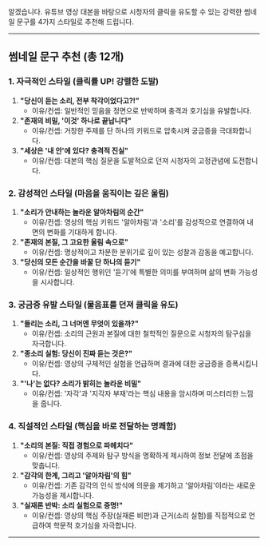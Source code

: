 알겠습니다. 유튜브 영상 대본을 바탕으로 시청자의 클릭을 유도할 수 있는 강력한 썸네일 문구를 4가지 스타일로 추천해 드립니다.

---

## 썸네일 문구 추천 (총 12개)

### 1. 자극적인 스타일 (클릭률 UP! 강렬한 도발)

1.  **"당신이 듣는 소리, 전부 착각이었다고?!”**
    * 이유/컨셉: 일반적인 믿음을 정면으로 반박하며 충격과 호기심을 유발합니다.
2.  **"존재의 비밀, '이것' 하나로 끝납니다"**
    * 이유/컨셉: 거창한 주제를 단 하나의 키워드로 압축시켜 궁금증을 극대화합니다.
3.  **"세상은 '내 안'에 있다? 충격적 진실"**
    * 이유/컨셉: 대본의 핵심 질문을 도발적으로 던져 시청자의 고정관념에 도전합니다.

### 2. 감성적인 스타일 (마음을 움직이는 깊은 울림)

1.  **"소리가 안내하는 놀라운 알아차림의 순간"**
    * 이유/컨셉: 영상의 핵심 키워드 '알아차림'과 '소리'를 감성적으로 연결하여 내면의 변화를 기대하게 합니다.
2.  **"존재의 본질, 그 고요한 울림 속으로"**
    * 이유/컨셉: 명상적이고 차분한 분위기로 깊이 있는 성찰과 감동을 예고합니다.
3.  **"당신의 모든 순간을 바꿀 단 하나의 듣기"**
    * 이유/컨셉: 일상적인 행위인 '듣기'에 특별한 의미를 부여하며 삶의 변화 가능성을 시사합니다.

### 3. 궁금증 유발 스타일 (물음표를 던져 클릭을 유도)

1.  **"들리는 소리, 그 너머엔 무엇이 있을까?"**
    * 이유/컨셉: 소리의 근원과 본질에 대한 철학적인 질문으로 시청자의 탐구심을 자극합니다.
2.  **"종소리 실험: 당신이 진짜 듣는 것은?"**
    * 이유/컨셉: 영상의 구체적인 실험을 언급하며 결과에 대한 궁금증을 증폭시킵니다.
3.  **"'나'는 없다? 소리가 밝히는 놀라운 비밀"**
    * 이유/컨셉: '자각'과 '지각자 부재'라는 핵심 내용을 암시하며 미스터리한 느낌을 줍니다.

### 4. 직설적인 스타일 (핵심을 바로 전달하는 명쾌함)

1.  **"소리의 본질: 직접 경험으로 파헤치다"**
    * 이유/컨셉: 영상의 주제와 탐구 방식을 명확하게 제시하여 정보 전달에 초점을 맞춥니다.
2.  **"감각의 한계, 그리고 '알아차림'의 힘"**
    * 이유/컨셉: 기존 감각의 인식 방식에 의문을 제기하고 '알아차림'이라는 새로운 가능성을 제시합니다.
3.  **"실재론 반박: 소리 실험으로 증명!"**
    * 이유/컨셉: 영상의 핵심 주장(실재론 비판)과 근거(소리 실험)를 직접적으로 언급하여 학문적 호기심을 자극합니다.

---